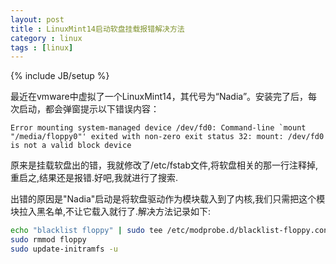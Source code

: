 ```yaml
---
layout: post
title : LinuxMint14启动软盘挂载报错解决方法
category : linux
tags : [linux]
---
```

{% include JB/setup %}

最近在vmware中虚拟了一个LinuxMint14，其代号为“Nadia”。安装完了后，每次启动，都会弹窗提示以下错误内容：

	Error mounting system-managed device /dev/fd0: Command-line `mount "/media/floppy0"' exited with non-zero exit status 32: mount: /dev/fd0 is not a valid block device

原来是挂载软盘出的错，我就修改了/etc/fstab文件,将软盘相关的那一行注释掉,重启之,结果还是报错.好吧,我就进行了搜索.

出错的原因是"Nadia"启动是将软盘驱动作为模块载入到了内核,我们只需把这个模块拉入黑名单,不让它载入就行了.解决方法记录如下:

```bash
echo "blacklist floppy" | sudo tee /etc/modprobe.d/blacklist-floppy.conf
sudo rmmod floppy
sudo update-initramfs -u
```